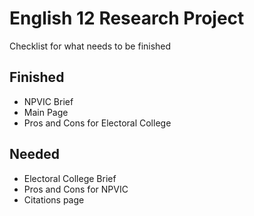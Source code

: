# English 12 Research Project

Checklist for what needs to be finished

## Finished

- NPVIC Brief
- Main Page
- Pros and Cons for Electoral College


## Needed

- Electoral College Brief
- Pros and Cons for NPVIC
- Citations page
